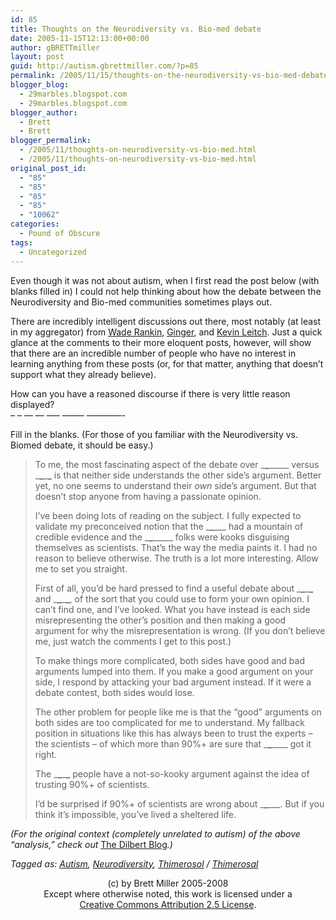```yaml
---
id: 85
title: Thoughts on the Neurodiversity vs. Bio-med debate
date: 2005-11-15T12:13:00+00:00
author: gBRETTmiller
layout: post
guid: http://autism.gbrettmiller.com/?p=85
permalink: /2005/11/15/thoughts-on-the-neurodiversity-vs-bio-med-debate/
blogger_blog:
  - 29marbles.blogspot.com
  - 29marbles.blogspot.com
blogger_author:
  - Brett
  - Brett
blogger_permalink:
  - /2005/11/thoughts-on-neurodiversity-vs-bio-med.html
  - /2005/11/thoughts-on-neurodiversity-vs-bio-med.html
original_post_id:
  - "85"
  - "85"
  - "85"
  - "85"
  - "10062"
categories:
  - Pound of Obscure
tags:
  - Uncategorized
---
```

Even though it was not about autism, when I first read the post below (with blanks filled in) I could not help thinking about how the debate between the Neurodiversity and Bio-med communities sometimes plays out.

There are incredibly intelligent discussions out there, most notably (at least in my aggregator) from [Wade Rankin](http://injectingsense.blogspot.com/), [Ginger](http://www.adventuresinautism.com/), and [Kevin Leitch](http://www.kevinleitch.co.uk/wp/home.php). Just a quick glance at the comments to their more eloquent posts, however, will show that there are an incredible number of people who have no interest in learning anything from these posts (or, for that matter, anything that doesn’t support what they already believe).

How can you have a reasoned discourse if there is very little reason displayed?  
&#8211; &#8211; &#8212; &#8212; &#8212;&#8211; &#8212;&#8212;&#8211; &#8212;&#8212;&#8212;&#8212;-

Fill in the blanks. (For those of you familiar with the Neurodiversity vs. Biomed debate, it should be easy.)

> To me, the most fascinating aspect of the debate over \___\___\_____ versus \___\___\___\___ is that neither side understands the other side’s argument. Better yet, no one seems to understand their _own_ side’s argument. But that doesn’t stop anyone from having a passionate opinion.
> 
> I’ve been doing lots of reading on the subject. I fully expected to validate my preconceived notion that the \___\___\___ had a mountain of credible evidence and the \___\___\_____ folks were kooks disguising themselves as scientists. That’s the way the media paints it. I had no reason to believe otherwise. The truth is a lot more interesting. Allow me to set you straight.
> 
> First of all, you’d be hard pressed to find a useful debate about \___\___\___\___ and \___\___\___\___, of the sort that you could use to form your own opinion. I can’t find one, and I’ve looked. What you have instead is each side misrepresenting the other’s position and then making a good argument for why the misrepresentation is wrong. (If you don’t believe me, just watch the comments I get to this post.)
> 
> To make things more complicated, both sides have good and bad arguments lumped into them. If you make a good argument on your side, I respond by attacking your bad argument instead. If it were a debate contest, both sides would lose.
> 
> The other problem for people like me is that the “good” arguments on both sides are too complicated for me to understand. My fallback position in situations like this has always been to trust the experts – the scientists – of which more than 90%+ are sure that \___\___\____ got it right.
> 
> The \___\___\___\___ people have a not-so-kooky argument against the idea of trusting 90%+ of scientists.
> 
> I’d be surprised if 90%+ of scientists are wrong about \___\___\___. But if you think it’s impossible, you’ve lived a sheltered life.

_(For the original context (completely unrelated to autism) of the above “analysis,” check out_ [The Dilbert Blog](http://dilbertblog.typepad.com/the_dilbert_blog/2005/11/intelligent_des.html)_.)_

_Tagged as: <a href="http://technorati.com/tag/autism" rel="tag">Autism</a>, <a href="http://technorati.com/tag/neurodiversity" rel="tag">Neurodiversity</a>, <a href="http://technorati.com/tag/thimerosol" rel="tag">Thimerosol</a> / <a href="http://technorati.com/tag/thimerosal" rel="tag">Thimerosal</a>_

<div class="blogger-post-footer">
  <p align="center">
    (c) by Brett Miller 2005-2008<br /> Except where otherwise noted, this work is licensed under a<br /> <a href="http://creativecommons.org/licenses/by/2.5/" rel="license">Creative Commons Attribution 2.5 License</a>.
  </p>
</div>